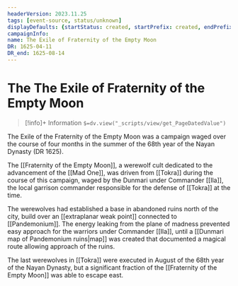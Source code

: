 ```yaml
---
headerVersion: 2023.11.25
tags: [event-source, status/unknown]
displayDefaults: {startStatus: created, startPrefix: created, endPrefix: destroyed, endStatus: destroyed}
campaignInfo:
name: The Exile of Fraternity of the Empty Moon
DR: 1625-04-11
DR_end: 1625-08-14
---
```

# The The Exile of Fraternity of the Empty Moon
>[!info]+ Information
> `$=dv.view("_scripts/view/get_PageDatedValue")`

The Exile of the Fraternity of the Empty Moon was a campaign waged over the course of four months in the summer of the 68th year of the Nayan Dynasty (DR 1625). 

The [[Fraternity of the Empty Moon]], a werewolf cult dedicated to the advancement of the [[Mad One]], was driven from [[Tokra]] during the course of this campaign, waged by the Dunmari under Commander [[Ila]], the local garrison commander responsible for the defense of [[Tokra]] at the time. 

The werewolves had established a base in abandoned ruins north of the city, build over an [[extraplanar weak point]] connected to [[Pandemonium]]. The energy leaking from the plane of madness prevented easy approach for the warriors under Commander [[Ila]], until a [[Dunmari map of Pandemonium ruins|map]] was created that documented a magical route allowing approach of the ruins. 

The last werewolves in [[Tokra]] were executed in August of the 68th year of the Nayan Dynasty, but a significant fraction of the [[Fraternity of the Empty Moon]] was able to escape east. 